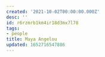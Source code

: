 ```yaml
---
created: '2021-10-02T00:00:00.000Z'
desc: ''
id: r6rzmrb1km4ir18d3mx7l78
tags:
- people
title: Maya Angelou
updated: 1652716547886
---
```

   
